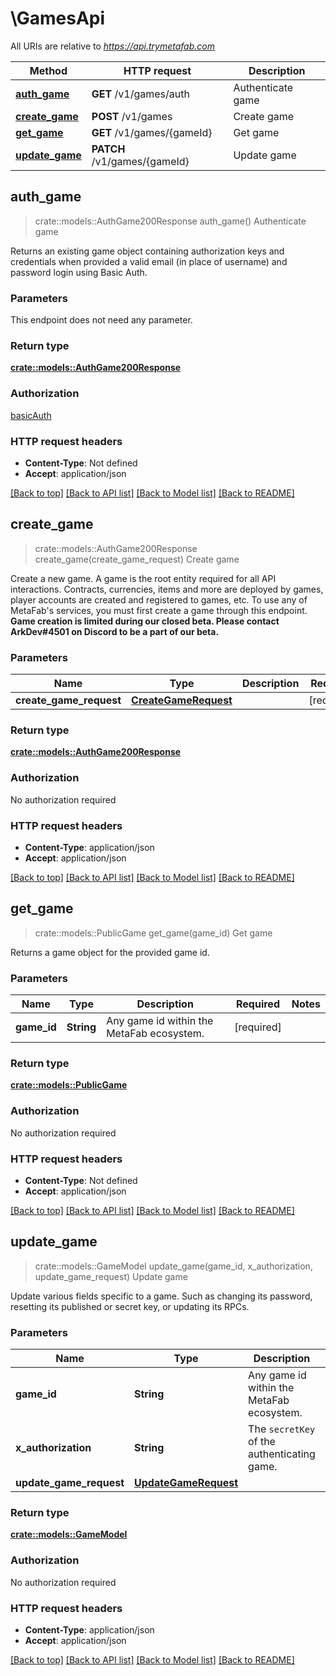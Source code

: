 # \GamesApi

All URIs are relative to *https://api.trymetafab.com*

Method | HTTP request | Description
------------- | ------------- | -------------
[**auth_game**](GamesApi.md#auth_game) | **GET** /v1/games/auth | Authenticate game
[**create_game**](GamesApi.md#create_game) | **POST** /v1/games | Create game
[**get_game**](GamesApi.md#get_game) | **GET** /v1/games/{gameId} | Get game
[**update_game**](GamesApi.md#update_game) | **PATCH** /v1/games/{gameId} | Update game



## auth_game

> crate::models::AuthGame200Response auth_game()
Authenticate game

Returns an existing game object containing authorization keys and credentials when provided a valid email (in place of username) and password login using Basic Auth.

### Parameters

This endpoint does not need any parameter.

### Return type

[**crate::models::AuthGame200Response**](authGame_200_response.md)

### Authorization

[basicAuth](../README.md#basicAuth)

### HTTP request headers

- **Content-Type**: Not defined
- **Accept**: application/json

[[Back to top]](#) [[Back to API list]](../README.md#documentation-for-api-endpoints) [[Back to Model list]](../README.md#documentation-for-models) [[Back to README]](../README.md)


## create_game

> crate::models::AuthGame200Response create_game(create_game_request)
Create game

Create a new game. A game is the root entity required for all API interactions. Contracts, currencies, items and more are deployed by games, player accounts are created and registered to games, etc.  To use any of MetaFab's services, you must first create a game through this endpoint.  **Game creation is limited during our closed beta. Please contact ArkDev#4501 on Discord to be a part of our beta.**

### Parameters


Name | Type | Description  | Required | Notes
------------- | ------------- | ------------- | ------------- | -------------
**create_game_request** | [**CreateGameRequest**](CreateGameRequest.md) |  | [required] |

### Return type

[**crate::models::AuthGame200Response**](authGame_200_response.md)

### Authorization

No authorization required

### HTTP request headers

- **Content-Type**: application/json
- **Accept**: application/json

[[Back to top]](#) [[Back to API list]](../README.md#documentation-for-api-endpoints) [[Back to Model list]](../README.md#documentation-for-models) [[Back to README]](../README.md)


## get_game

> crate::models::PublicGame get_game(game_id)
Get game

Returns a game object for the provided game id.

### Parameters


Name | Type | Description  | Required | Notes
------------- | ------------- | ------------- | ------------- | -------------
**game_id** | **String** | Any game id within the MetaFab ecosystem. | [required] |

### Return type

[**crate::models::PublicGame**](PublicGame.md)

### Authorization

No authorization required

### HTTP request headers

- **Content-Type**: Not defined
- **Accept**: application/json

[[Back to top]](#) [[Back to API list]](../README.md#documentation-for-api-endpoints) [[Back to Model list]](../README.md#documentation-for-models) [[Back to README]](../README.md)


## update_game

> crate::models::GameModel update_game(game_id, x_authorization, update_game_request)
Update game

Update various fields specific to a game. Such as changing its password, resetting its published or secret key, or updating its RPCs.

### Parameters


Name | Type | Description  | Required | Notes
------------- | ------------- | ------------- | ------------- | -------------
**game_id** | **String** | Any game id within the MetaFab ecosystem. | [required] |
**x_authorization** | **String** | The `secretKey` of the authenticating game. | [required] |
**update_game_request** | [**UpdateGameRequest**](UpdateGameRequest.md) |  | [required] |

### Return type

[**crate::models::GameModel**](GameModel.md)

### Authorization

No authorization required

### HTTP request headers

- **Content-Type**: application/json
- **Accept**: application/json

[[Back to top]](#) [[Back to API list]](../README.md#documentation-for-api-endpoints) [[Back to Model list]](../README.md#documentation-for-models) [[Back to README]](../README.md)

